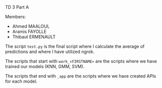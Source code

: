 TD 3 Part A


Members:
 - Ahmed MAALOUL
 - Aramis FAYOLLE
 - Thibaut ERMENAULT



The script `test.py` is the final script where I calculate the average of predictions and where I have utilized ngrok.

The scripts that start with `work_<FIRSTNAME>` are the scripts where we have trained our models (KNN, GMM, SVM).

The scripts that end with `_app` are the scripts where we have created APIs for each model.
